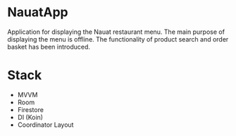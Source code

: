 # NauatApp
Application for displaying the Nauat restaurant menu.
The main purpose of displaying the menu is offline.
The functionality of product search and order basket has been introduced.

# Stack
- MVVM
- Room
- Firestore
- DI (Koin)
- Coordinator Layout

